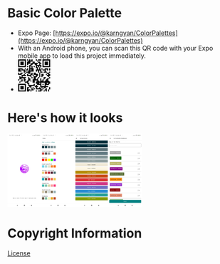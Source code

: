 # Basic Color Palette

- Expo Page: [https://expo.io/@karngyan/ColorPalettes](https://expo.io/@karngyan/ColorPalettes)
- With an Android phone, you can scan this QR code with your Expo mobile app to load this project immediately.
- <img src="./assets/qr.png" alt="QR" width="15%"/>

# Here's how it looks

<img src="./assets/screenshots/ss_0.jpg" alt="Splash" width="15%"/><img src="./assets/screenshots/ss_1.jpg" alt="Home" width="15%"/><img src="./assets/screenshots/ss_2.jpg" alt="Palette" width="15%"/><img src="./assets/screenshots/ss_3.jpg" alt="AddNewSchema" width="15%"/>

# Copyright Information

[License](./LICENSE)
